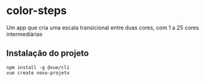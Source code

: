 # color-steps

Um app que cria uma escala transicional entre duas cores, com 1 a 25 cores intermediárias

## Instalação do projeto
```
npm install -g @vue/cli
vue create novo-projeto
```
